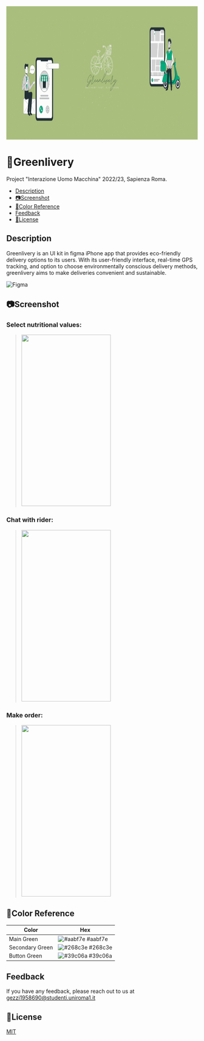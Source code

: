 <img src="https://github.com/Flavio0410/Greenlivery/blob/main/Data/banner_readme.gif" width="1100" height="350">

# 🌱Greenlivery


Project "Interazione Uomo Macchina" 2022/23, Sapienza Roma.

- [Description](#description)
- [📷Screenshot](#screenshot)
- [🎨Color Reference](#color-reference)
- [Feedback](#feedback)
- [📖License](#license)

## Description
Greenlivery is an UI kit in figma iPhone app that provides eco-friendly delivery options to its users. With its user-friendly interface, real-time GPS tracking, and option to choose environmentally conscious delivery methods, greenlivery aims to make deliveries convenient and sustainable. 

![Figma](https://img.shields.io/badge/figma-%23F24E1E.svg?style=for-the-badge&logo=figma&logoColor=white)


## 📷Screenshot

### Select nutritional values:
>
><img src="https://github.com/Flavio0410/Greenlivery/blob/main/Data/Change_KCal.gif" width="235" height="450">


### Chat with rider:
>
><img src="https://github.com/Flavio0410/Greenlivery/blob/main/Data/Rider_chat.gif" width="235" height="450">


### Make order:
>
><img src="https://github.com/Flavio0410/Greenlivery/blob/main/Data/take_order.gif" width="235" height="450">




## 🎨Color Reference

| Color             | Hex                                                                |
| ----------------- | ------------------------------------------------------------------ |
| Main Green | ![#aabf7e](https://via.placeholder.com/10x10/aabf7e/aabf7e.png) #aabf7e |
| Secondary Green | ![#268c3e](https://via.placeholder.com/10x10/268c3e/268c3e.png) #268c3e |
| Button Green | ![#39c06a](https://via.placeholder.com/10x10/39c06a/39c06a.png) #39c06a |

## Feedback

If you have any feedback, please reach out to us at gezzi1958690@studenti.uniroma1.it


## 📖License

[MIT](https://choosealicense.com/licenses/mit/)
